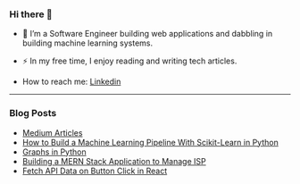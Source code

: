 ### Hi there 👋

- :telescope: I’m a Software Engineer building web applications and dabbling in building machine learning systems.
  
- :zap: In my free time, I enjoy reading and writing tech articles.

- How to reach me: [Linkedin](https://www.linkedin.com/in/wangui-waweru-bernice/)

---

### Blog Posts
- [Medium Articles](https://medium.com/@wanguiwawerub)
- [How to Build a Machine Learning Pipeline With Scikit-Learn in Python](https://www.turing.com/kb/building-ml-pipeline-in-python-with-scikit-learn)
- [Graphs in Python](https://dev.to/wanguiwaweru/graphs-in-python-1pom)
- [Building a MERN Stack Application to Manage ISP](https://www.section.io/engineering-education/build-mern-stack-application-to-manage-isp/)
- [Fetch API Data on Button Click in React](https://dev.to/wanguiwaweru/fetch-api-data-on-button-click-in-react-513i)


